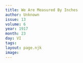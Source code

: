 ```yaml
---
title: We Are Measured By Inches
author: Unknown
issue: 13
volume: 6
year: 1917
month: 23
day: VI
tags:
layout: page.njk
image:
---
```


